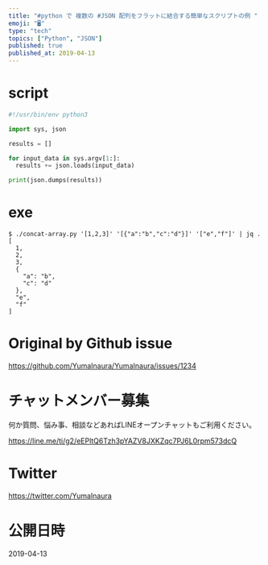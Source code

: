 ```yaml
---
title: "#python で 複数の #JSON 配列をフラットに結合する簡単なスクリプトの例 "
emoji: "🖥"
type: "tech"
topics: ["Python", "JSON"]
published: true
published_at: 2019-04-13
---
```


# script

```py
#!/usr/bin/env python3

import sys, json

results = []

for input_data in sys.argv[1:]:
  results += json.loads(input_data)

print(json.dumps(results))

```

# exe
```
$ ./concat-array.py '[1,2,3]' '[{"a":"b","c":"d"}]' '["e","f"]' | jq .
[
  1,
  2,
  3,
  {
    "a": "b",
    "c": "d"
  },
  "e",
  "f"
]
```

# Original by Github issue

https://github.com/YumaInaura/YumaInaura/issues/1234








<!-- Update From Qiita API -->

# チャットメンバー募集


何か質問、悩み事、相談などあればLINEオープンチャットもご利用ください。

https://line.me/ti/g2/eEPltQ6Tzh3pYAZV8JXKZqc7PJ6L0rpm573dcQ





# Twitter


https://twitter.com/YumaInaura


<!-- Update From Qiita API -->



# 公開日時

2019-04-13
